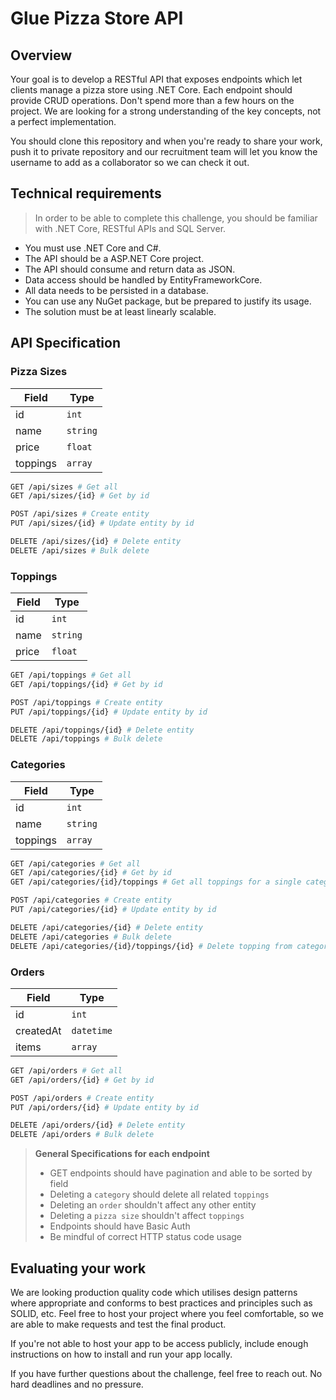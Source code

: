 # Glue Pizza Store API

## Overview

Your goal is to develop a RESTful API that exposes endpoints which let clients manage a pizza store using .NET Core. Each endpoint should provide CRUD operations. Don't spend more than a few hours on the project. We are looking for a strong understanding of the key concepts, not a perfect implementation.

You should clone this repository and when you're ready to share your work, push it to private repository and our recruitment team will let you know the username to add as a collaborator so we can check it out.

## Technical requirements

> In order to be able to complete this challenge, you should be familiar with .NET Core, RESTful APIs and SQL Server.

- You must use .NET Core and C#.
- The API should be a ASP.NET Core project.
- The API should consume and return data as JSON.
- Data access should be handled by EntityFrameworkCore.
- All data needs to be persisted in a database.
- You can use any NuGet package, but be prepared to justify its usage.
- The solution must be at least linearly scalable.

## API Specification

### Pizza Sizes

| Field | Type |
|---|---|
| id | `int` |
| name | `string` |
| price | `float` |
| toppings | `array` |

```bash
GET /api/sizes # Get all
GET /api/sizes/{id} # Get by id

POST /api/sizes # Create entity
PUT /api/sizes/{id} # Update entity by id

DELETE /api/sizes/{id} # Delete entity
DELETE /api/sizes # Bulk delete
```

### Toppings

| Field | Type |
|---|---|
| id | `int` |
| name | `string` |
| price | `float` |

```bash
GET /api/toppings # Get all
GET /api/toppings/{id} # Get by id

POST /api/toppings # Create entity
PUT /api/toppings/{id} # Update entity by id

DELETE /api/toppings/{id} # Delete entity
DELETE /api/toppings # Bulk delete
```

### Categories

| Field | Type |
|---|---|
| id | `int` |
| name | `string` |
| toppings | `array` |

```bash
GET /api/categories # Get all
GET /api/categories/{id} # Get by id
GET /api/categories/{id}/toppings # Get all toppings for a single category

POST /api/categories # Create entity
PUT /api/categories/{id} # Update entity by id

DELETE /api/categories/{id} # Delete entity
DELETE /api/categories # Bulk delete
DELETE /api/categories/{id}/toppings/{id} # Delete topping from category by id
```

### Orders

| Field | Type |
|---|---|
| id | `int` |
| createdAt | `datetime` |
| items | `array` |

```bash
GET /api/orders # Get all
GET /api/orders/{id} # Get by id

POST /api/orders # Create entity
PUT /api/orders/{id} # Update entity by id

DELETE /api/orders/{id} # Delete entity
DELETE /api/orders # Bulk delete
```

> **General Specifications for each endpoint**
> * GET endpoints should have pagination and able to be sorted by field
> * Deleting a `category` should delete all related `toppings`
> * Deleting an `order` shouldn't affect any other entity
> * Deleting a `pizza size` shouldn't affect `toppings`
> * Endpoints should have Basic Auth
> * Be mindful of correct HTTP status code usage

## Evaluating your work

We are looking production quality code which utilises design patterns where appropriate and conforms to best practices and principles such as SOLID, etc. Feel free to host your project where you feel comfortable, so we are able to make requests and test the final product.

If you're not able to host your app to be access publicly, include enough instructions on how to install and run your app locally.

If you have further questions about the challenge, feel free to reach out. No hard deadlines and no pressure.
